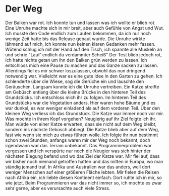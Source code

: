 # Der Weg

Der Balken war rot. Ich konnte tun und lassen was ich wollte er blieb rot. Eine Unruhe machte sich in mir breit, aber auch Gefühle von Angst und Wut.
Ich musste den Code endlich zum Laufen bekommen, da ich nur noch wenige Zeit hatte bis das Release gebaut wurde. Die Unruhe wirkte lähmend auf mich, 
ich konnte nun keinen klaren Gedanken mehr fassen. Wütend schlug ich mit der Hand auf den Tisch, ich spannte alle Muskeln an und schrie "Lauf' endlich du verdammter Scheiß"
Der Test blieb jedoch rot, ich hatte nichts getan um ihn den Balken grün werden zu lassen. Ich entschloss mich eine Pause zu machen und das Ganze sacken zu lassen. Allerdings fiel es mir schwer loszulassen, obwohl das nun dringend notwendig war. Vielleicht war es eine gute Idee in den Garten zu gehen. Ich schlenderte über die Wiese, sog die Gerüche ein und lauschte den Geräuschen. Langsam konnte ich die Unruhe vertreiben. Ein Katze streifte am Gebüsch entlang über die kleine Brücke in den hinteren Teil des Grundstücks. Ich entschloss mich ihr zu folgen. Im hinteren Teil des Grundstücks war die Vegetation anders. Hier waren hohe Bäume und es war dunkel, es war weniger einladend als auf dem vorderen Teil. Über den kleinen Weg verliess ich das Grundstück. Die Katze war immer noch vor mir. Was mochte in ihrem Kopf vorgehen? Neugierig auf ihr Ziel folgte ich ihr. Man würde von einer Katze erwarten, dass sie nicht auf dem Weg bleibt, sondern ins nächste Gebüsch abbiegt. Die Katze blieb aber auf dem Weg, fast wie wenn sie mich zu etwas führen wolle. Ich folgte ihr nun bestimmt schon zwei Stunden, anfangs waren mir der Weg noch bekannt, doch irgendwann war das Terrain unbekannt. Das Programmierproblem war vergessen und ich verspürte nur noch die Neugier was sich hinter der nächsten Biegung befand und wo das Ziel der Katze war. Mir fiel auf, dass wir bisher noch niemand getroffen hatten und das mitten in Europa, wo man ständig jemand traf. In Afrika und Australien war das anders, weil dort weniger Menschen auf einer größeren Fläche lebten. Mir fielen die Reisen nach Afrika ein, ich liebte diesen Kontinent einfach. Dort ruhte ich in mir, so wie jetzt. Beim Programmieren war das nicht immer so, ich mochte es zwar sehr gerne, aber es verursachte auch viele Stress.
